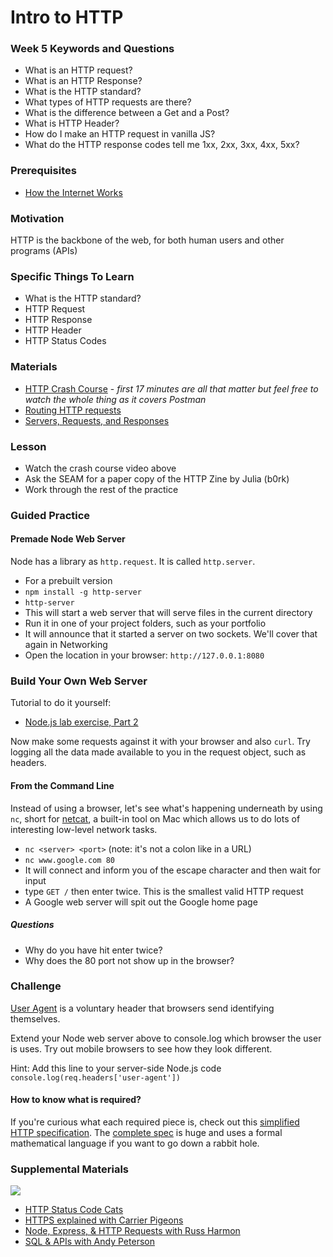 # Intro to HTTP

### Week 5 Keywords and Questions

- What is an HTTP request?
- What is an HTTP Response?
- What is the HTTP standard?
- What types of HTTP requests are there?
- What is the difference between a Get and a Post?
- What is HTTP Header?
- How do I make an HTTP request in vanilla JS?
- What do the HTTP response codes tell me 1xx, 2xx, 3xx, 4xx, 5xx?

### Prerequisites

- [How the Internet Works](../networking-computing/README.md)

### Motivation

HTTP is the backbone of the web, for both human users and other programs (APIs)

### Specific Things To Learn

- What is the HTTP standard?
- HTTP Request
- HTTP Response
- HTTP Header
- HTTP Status Codes

### Materials

- [HTTP Crash Course](https://www.youtube.com/watch?v=iYM2zFP3Zn0) - _first 17 minutes are all that matter but feel free to watch the whole thing as it covers Postman_
- [Routing HTTP requests](https://blog.dadops.co/p/c33b0dd1-aa9f-4e7d-a19c-d609a20c884a/)
- [Servers, Requests, and Responses](https://blog.dadops.co/p/acff7914-23ae-4b47-bd04-aa2524267690/)

### Lesson

- Watch the crash course video above
- Ask the SEAM for a paper copy of the HTTP Zine by Julia (b0rk)
- Work through the rest of the practice

### Guided Practice

#### Premade Node Web Server

Node has a library as `http.request`. It is called `http.server`.

- For a prebuilt version
- `npm install -g http-server`
- `http-server`
- This will start a web server that will serve files in the current directory
- Run it in one of your project folders, such as your portfolio
- It will announce that it started a server on two sockets. We'll cover that again in Networking
- Open the location in your browser: `http://127.0.0.1:8080`

### Build Your Own Web Server

Tutorial to do it yourself:

- [Node.js lab exercise, Part 2](/node-js/node-lab-exercise-part-2.md)

Now make some requests against it with your browser and also `curl`. Try logging all the data made available to you in the request object, such as headers.

#### From the Command Line

Instead of using a browser, let's see what's happening underneath by using `nc`, short for [netcat](https://en.wikipedia.org/wiki/Netcat), a built-in tool on Mac which allows us to do lots of interesting low-level network tasks.

- `nc <server> <port>` (note: it's not a colon like in a URL)
- `nc www.google.com 80`
- It will connect and inform you of the escape character and then wait for input
- type `GET /` then enter twice. This is the smallest valid HTTP request
- A Google web server will spit out the Google home page

##### Questions

- Why do you have hit enter twice?
- Why does the 80 port not show up in the browser?

### Challenge

[User Agent](https://developer.mozilla.org/en-US/docs/Web/HTTP/Headers/User-Agent) is a voluntary header that browsers send identifying themselves.

Extend your Node web server above to console.log which browser the user is uses. Try out mobile browsers to see how they look different.

Hint: Add this line to your server-side Node.js code `console.log(req.headers['user-agent'])`

#### How to know what is required?

If you're curious what each required piece is, check out this [simplified HTTP specification](https://www.jmarshall.com/easy/http/#requestline). The [complete spec](https://www.w3.org/Protocols/rfc2616/rfc2616.html) is huge and uses a formal mathematical language if you want to go down a rabbit hole.

### Supplemental Materials

![](https://http.cat/408.jpg)

- [HTTP Status Code Cats](https://http.cat/)
- [HTTPS explained with Carrier Pigeons](https://www.freecodecamp.org/news/https-explained-with-carrier-pigeons-7029d2193351/)
- [Node, Express, & HTTP Requests with Russ Harmon](https://www.dropbox.com/scl/fi/edoomibrdgvvbbmxbsx2z/GMT20231011-220541_Recording_gallery_2560x1440.mp4?rlkey=uir7qjdylsrusd3n12jam3y2x&dl=0)
- [SQL & APIs with Andy Peterson](https://www.dropbox.com/scl/fi/jbbuhorda3w3z8c4yslkq/GMT20231012-210808_Recording_gallery_1920x1258.mp4?rlkey=h2moholvboaued3o0zj2emd61&dl=0)
